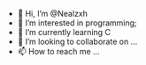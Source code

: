 - 👋 Hi, I’m @Nealzxh
- 👀 I’m interested in programming;
- 🌱 I’m currently learning C
- 💞️ I’m looking to collaborate on ...
- 📫 How to reach me ...

<!---
Nealzxh/Nealzxh is a ✨ special ✨ repository because its `README.md` (this file) appears on your GitHub profile.
You can click the Preview link to take a look at your changes.
--->
